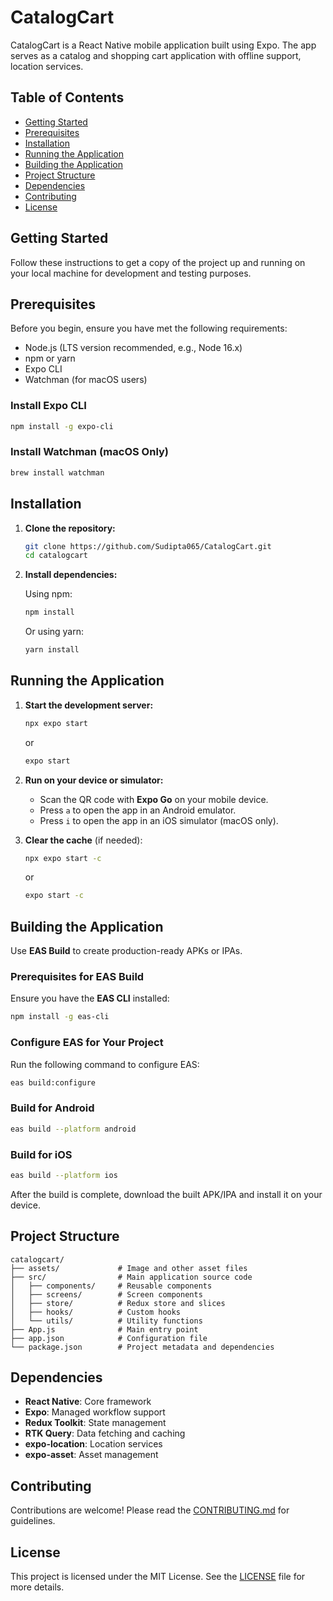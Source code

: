 
# CatalogCart

CatalogCart is a React Native mobile application built using Expo. The app serves as a catalog and shopping cart application with offline support, location services.

## Table of Contents

- [Getting Started](#getting-started)
- [Prerequisites](#prerequisites)
- [Installation](#installation)
- [Running the Application](#running-the-application)
- [Building the Application](#building-the-application)
- [Project Structure](#project-structure)
- [Dependencies](#dependencies)
- [Contributing](#contributing)
- [License](#license)

## Getting Started

Follow these instructions to get a copy of the project up and running on your local machine for development and testing purposes.

## Prerequisites

Before you begin, ensure you have met the following requirements:

- Node.js (LTS version recommended, e.g., Node 16.x)
- npm or yarn
- Expo CLI
- Watchman (for macOS users)

### Install Expo CLI

```bash
npm install -g expo-cli
```

### Install Watchman (macOS Only)

```bash
brew install watchman
```

## Installation

1. **Clone the repository:**

   ```bash
   git clone https://github.com/Sudipta065/CatalogCart.git
   cd catalogcart
   ```

2. **Install dependencies:**

   Using npm:

   ```bash
   npm install
   ```

   Or using yarn:

   ```bash
   yarn install
   ```

## Running the Application

1. **Start the development server:**

   ```bash
   npx expo start 
   ```
   or
    ```bash
   expo start 
   ```

2. **Run on your device or simulator:**

   - Scan the QR code with **Expo Go** on your mobile device.
   - Press `a` to open the app in an Android emulator.
   - Press `i` to open the app in an iOS simulator (macOS only).

3. **Clear the cache** (if needed):

   ```bash
   npx expo start -c
   ```
   or
    ```bash
   expo start -c
   ```

## Building the Application

Use **EAS Build** to create production-ready APKs or IPAs.

### Prerequisites for EAS Build

Ensure you have the **EAS CLI** installed:

```bash
npm install -g eas-cli
```

### Configure EAS for Your Project

Run the following command to configure EAS:

```bash
eas build:configure
```

### Build for Android

```bash
eas build --platform android
```

### Build for iOS

```bash
eas build --platform ios
```

After the build is complete, download the built APK/IPA and install it on your device.

## Project Structure

```
catalogcart/
├── assets/             # Image and other asset files
├── src/                # Main application source code
│   ├── components/     # Reusable components
│   ├── screens/        # Screen components
│   ├── store/          # Redux store and slices
│   ├── hooks/          # Custom hooks
│   └── utils/          # Utility functions
├── App.js              # Main entry point
├── app.json            # Configuration file
└── package.json        # Project metadata and dependencies
```

## Dependencies

- **React Native**: Core framework
- **Expo**: Managed workflow support
- **Redux Toolkit**: State management
- **RTK Query**: Data fetching and caching
- **expo-location**: Location services
- **expo-asset**: Asset management

## Contributing

Contributions are welcome! Please read the [CONTRIBUTING.md](CONTRIBUTING.md) for guidelines.

## License

This project is licensed under the MIT License. See the [LICENSE](LICENSE) file for more details.

